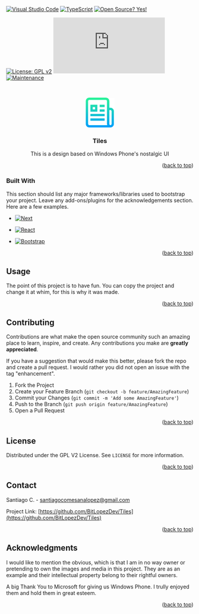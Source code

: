 <!-- Improved compatibility of back to top link: See: https://github.com/othneildrew/Best-README-Template/pull/73 -->
<a name="readme-top"></a>
<!--
*** Thanks for checking out the Best-README-Template. If you have a suggestion
*** that would make this better, please fork the repo and create a pull request
*** or simply open an issue with the tag "enhancement".
*** Don't forget to give the project a star!
*** Thanks again! Now go create something AMAZING! :D
-->



<!-- PROJECT SHIELDS -->


[![Visual Studio Code](https://img.shields.io/badge/--007ACC?logo=visual%20studio%20code&logoColor=ffffff)](https://code.visualstudio.com/)
[![TypeScript](https://img.shields.io/badge/--3178C6?logo=typescript&logoColor=ffffff)](https://www.typescriptlang.org/)
[![Open Source? Yes!](https://badgen.net/badge/Open%20Source%20%3F/Yes%21/blue?icon=github)](https://github.com/Naereen/badges/)

[![License: GPL v2](https://img.shields.io/badge/License-GPL_v2-blue.svg)](https://www.gnu.org/licenses/old-licenses/gpl-2.0.en.html)
[![GitHub license](https://badgen.net/github/license/Naereen/Strapdown.js)](https://github.com/Naereen/StrapDown.js/blob/master/LICENSE)
[![Maintenance](https://img.shields.io/badge/Maintained%3F-yes-green.svg)](https://GitHub.com/Naereen/StrapDown.js/graphs/commit-activity)







<!-- PROJECT LOGO -->
<br />
<div align="center">

  <a href="https://github.com/BitLopezDev/Tiles"> <img src="./public/images/readme.png" alt="Logo" width="80" height="80">   </a>



    


  <h3 align="center">Tiles</h3>

  <p align="center">
    This is a design based on Windows Phone's nostalgic UI
    
  </p>
</div>



<!-- TABLE OF CONTENTS -->




<!-- ABOUT THE PROJECT
## About The Project
 -->


<!--[![Product Name Screen Shot][product-screenshot]](https://example.com)-->



<p align="right">(<a href="#readme-top">back to top</a>)</p>



### Built With

This section should list any major frameworks/libraries used to bootstrap your project. Leave any add-ons/plugins for the acknowledgements section. Here are a few examples.

* [![Next][Next.js]][Next-url]
* [![React][React.js]][React-url]


* [![Bootstrap][Bootstrap.com]][Bootstrap-url]
<!--* [![JQuery][JQuery.com]][JQuery-url]-->

<p align="right">(<a href="#readme-top">back to top</a>)</p>







<!-- USAGE EXAMPLES -->
## Usage

The point of this project is to have fun. You can copy the project and change it at whim, for this is why it was made. 





<p align="right">(<a href="#readme-top">back to top</a>)</p>



<!-- CONTRIBUTING -->
## Contributing

Contributions are what make the open source community such an amazing place to learn, inspire, and create. Any contributions you make are **greatly appreciated**.

If you have a suggestion that would make this better, please fork the repo and create a pull request. I would rather you did not open an issue with the tag "enhancement".


1. Fork the Project
2. Create your Feature Branch (`git checkout -b feature/AmazingFeature`)
3. Commit your Changes (`git commit -m 'Add some AmazingFeature'`)
4. Push to the Branch (`git push origin feature/AmazingFeature`)
5. Open a Pull Request

<p align="right">(<a href="#readme-top">back to top</a>)</p>



<!-- LICENSE -->
## License

Distributed under the GPL V2 License. See `LICENSE` for more information.

<p align="right">(<a href="#readme-top">back to top</a>)</p>



<!-- CONTACT -->
## Contact

Santiago C. - santiagocomesanalopez@gmail.com

Project Link: [https://github.com/BitLopezDev/Tiles](https://github.com/BitLopezDev/Tiles)

<p align="right">(<a href="#readme-top">back to top</a>)</p>



<!-- ACKNOWLEDGMENTS -->
## Acknowledgments

I would like to mention the obvious, which is that I am in no way owner or pretending to own the images and media in this project. They are as an example and their intellectual property belong to their rightful owners.

A big Thank You to Microsoft for giving us Windows Phone. I trully enjoyed them and hold them in great esteem.

<p align="right">(<a href="#readme-top">back to top</a>)</p>



<!-- MARKDOWN LINKS & IMAGES -->
<!-- https://www.markdownguide.org/basic-syntax/#reference-style-links -->

<!-- [product-screenshot]: images/screenshot.png -->
[Next.js]: https://img.shields.io/badge/next.js-000000?style=for-the-badge&logo=nextdotjs&logoColor=white
[Next-url]: https://nextjs.org/
[React.js]: https://img.shields.io/badge/React-20232A?style=for-the-badge&logo=react&logoColor=61DAFB
[React-url]: https://reactjs.org/

[Bootstrap.com]: https://img.shields.io/badge/Bootstrap-563D7C?style=for-the-badge&logo=bootstrap&logoColor=white
[Bootstrap-url]: https://getbootstrap.com
<!-- [JQuery.com]: https://img.shields.io/badge/jQuery-0769AD?style=for-the-badge&logo=jquery&logoColor=white
[JQuery-url]: https://jquery.com  -->
